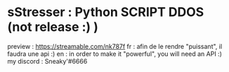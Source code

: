 # sStresser : Python SCRIPT DDOS (not release :) )
 preview : https://streamable.com/nk787f
         fr : afin de le rendre "puissant", il faudra une api :)
         en : in order to make it "powerful", you will need an API :)
         my discord : Sneaky'#6666
